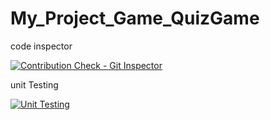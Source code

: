 # My_Project_Game_QuizGame
code inspector

[![Contribution Check - Git Inspector](https://github.com/Tamil-durga-Pari/My_Project_Game_QuizGame/actions/workflows/gitinspector.yml/badge.svg)](https://github.com/Tamil-durga-Pari/My_Project_Game_QuizGame/actions/workflows/gitinspector.yml)

unit Testing

[![Unit Testing](https://github.com/Tamil-durga-Pari/My_Project_Game_QuizGame/actions/workflows/unit_testing.yml/badge.svg)](https://github.com/Tamil-durga-Pari/My_Project_Game_QuizGame/actions/workflows/unit_testing.yml)
